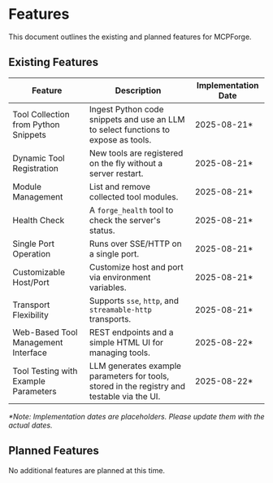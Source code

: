 # Features

This document outlines the existing and planned features for MCPForge.

## Existing Features

| Feature | Description | Implementation Date |
| --- | --- | --- |
| Tool Collection from Python Snippets | Ingest Python code snippets and use an LLM to select functions to expose as tools. | 2025-08-21* |
| Dynamic Tool Registration | New tools are registered on the fly without a server restart. | 2025-08-21* |
| Module Management | List and remove collected tool modules. | 2025-08-21* |
| Health Check | A `forge_health` tool to check the server's status. | 2025-08-21* |
| Single Port Operation | Runs over SSE/HTTP on a single port. | 2025-08-21* |
| Customizable Host/Port | Customize host and port via environment variables. | 2025-08-21* |
| Transport Flexibility | Supports `sse`, `http`, and `streamable-http` transports. | 2025-08-21* |
| Web-Based Tool Management Interface | REST endpoints and a simple HTML UI for managing tools. | 2025-08-22* |
| Tool Testing with Example Parameters | LLM generates example parameters for tools, stored in the registry and testable via the UI. | 2025-08-22* |

*\*Note: Implementation dates are placeholders. Please update them with the actual dates.*

## Planned Features

No additional features are planned at this time.
